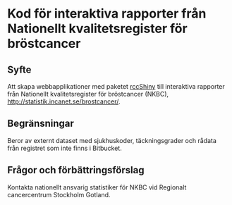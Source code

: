 # Kod för interaktiva rapporter från Nationellt kvalitetsregister för bröstcancer

## Syfte

Att skapa webbapplikationer med paketet [rccShiny](https://cancercentrum.bitbucket.io/rccshiny) till interaktiva rapporter från Nationellt kvalitetsregister för bröstcancer (NKBC),  http://statistik.incanet.se/brostcancer/.

## Begränsningar

Beror av externt dataset med sjukhuskoder, täckningsgrader och rådata från registret som inte finns i Bitbucket.

## Frågor och förbättringsförslag

Kontakta nationellt ansvarig statistiker för NKBC vid Regionalt cancercentrum Stockholm Gotland.
